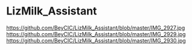 # LizMilk_Assistant  
https://github.com/BeyCIC/LizMilk_Assistant/blob/master/IMG_2927.jpg
https://github.com/BeyCIC/LizMilk_Assistant/blob/master/IMG_2929.jpg
https://github.com/BeyCIC/LizMilk_Assistant/blob/master/IMG_2930.jpg

